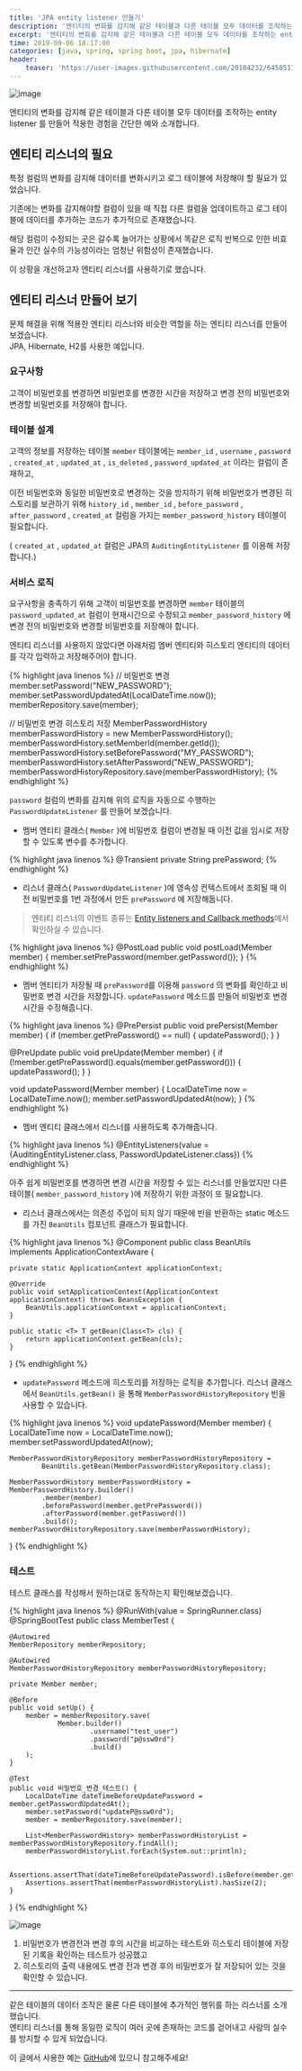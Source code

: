 ```yaml
---
title: 'JPA entity listener 만들기'
description: '엔티티의 변화를 감지해 같은 테이블과 다른 테이블 모두 데이터를 조작하는 entity listener 를 만들어 적용한 경험을 간단한 예와 소개합니다.'
excerpt: '엔티티의 변화를 감지해 같은 테이블과 다른 테이블 모두 데이터를 조작하는 entity listener 를 만들어 적용한 경험을 간단한 예와 소개합니다.'
time: 2019-09-06 18:17:00
categories: [java, spring, spring boot, jpa, hibernate]
header:
    teaser: 'https://user-images.githubusercontent.com/20104232/64585171-96511580-d3d2-11e9-947d-8f1e98e46100.png'
---
```


![image](https://user-images.githubusercontent.com/20104232/64585171-96511580-d3d2-11e9-947d-8f1e98e46100.png)

엔티티의 변화를 감지해 같은 테이블과 다른 테이블 모두 데이터를 조작하는 entity listener 를 만들어 적용한 경험을 간단한 예와 소개합니다.

## 엔티티 리스너의 필요

특정 컬럼의 변화를 감지해 데이터를 변화시키고 로그 테이블에 저장해야 할 필요가 있었습니다.

기존에는 변화를 감지해야할 컬럼이 있을 때 직접 다른 컬럼을 업데이트하고 로그 테이블에 데이터를 추가하는 코드가 추가적으로 존재했습니다.

해당 컬럼이 수정되는 곳은 갈수록 늘어가는 상황에서 똑같은 로직 반복으로 인한 비효율과 인간 실수의 가능성이라는 엄청난 위험성이 존재했습니다.

이 상황을 개선하고자 엔티티 리스너를 사용하기로 했습니다.

## 엔티티 리스너 만들어 보기

문제 해결을 위해 적용한 엔티티 리스너와 비슷한 역할을 하는 엔티티 리스너를 만들어 보겠습니다.  
JPA, Hibernate, H2를 사용한 예입니다.

### 요구사항

고객이 비밀번호를 변경하면 비밀번호를 변경한 시간을 저장하고 변경 전의 비밀번호와 변경할 비밀번호를 저장해야 합니다.

### 테이블 설계

고객의 정보를 저장하는 테이블 `member` 테이블에는 `member_id` , `username` , `password` , `created_at` , `updated_at` , `is_deleted` , `password_updated_at` 이라는 컬럼이 존재하고, 

이전 비밀번호와 동일한 비밀번호로 변경하는 것을 방지하기 위해 비밀번호가 변경된 히스토리를 보관하기 위해 `history_id` , `member_id` , `before_password` , `after_password` , `created_at` 컬럼을 가지는 `member_password_history` 테이블이 필요합니다.

( `created_at` , `updated_at` 컬럼은 JPA의 `AuditingEntityListener` 를 이용해 저장합니다.)

### 서비스 로직

요구사항을 충족하기 위해 고객이 비밀번호를 변경하면 `member` 테이블의 `password_updated_at` 컬럼이 현재시간으로 수정되고 `member_password_history` 에 변경 전의 비밀번호와 변경할 비밀번호를 저장해야 합니다.

엔티티 리스너를 사용하지 않았다면 아래처럼 멤버 엔티티와 히스토리 엔티티의 데이터를 각각 입력하고 저장해주어야 합니다.

{% highlight java linenos %}
// 비밀번호 변경
member.setPassword("NEW_PASSWORD"); 
member.setPasswordUpdatedAt(LocalDateTime.now()); 
memberRepository.save(member); 

// 비밀번호 변경 히스토리 저장
MemberPasswordHistory memberPasswordHistory = new MemberPasswordHistory(); 
memberPasswordHistory.setMemberId(member.getId()); 
memberPasswordHistory.setBeforePassword("MY_PASSWORD"); 
memberPasswordHistory.setAfterPassword("NEW_PASSWORD"); 
memberPasswordHistoryRepository.save(memberPasswordHistory); 
{% endhighlight %}

`password` 컬럼의 변화를 감지해 위의 로직을 자동으로 수행하는 `PasswordUpdateListener` 를 만들어 보겠습니다.

* 멤버 엔티티 클래스( `Member` )에 비밀번호 컬럼이 변경될 때 이전 값을 임시로 저장할 수 있도록 변수를 추가합니다.

{% highlight java linenos %}
@Transient
private String prePassword; 
{% endhighlight %}

* 리스너 클래스( `PasswordUpdateListener` )에 영속성 컨텍스트에서 조회될 때 이전 비밀번호를 1번 과정에서 만든 `prePassword` 에 저장해둡니다.

> 엔티티 리스너의 이벤트 종류는 [Entity listeners and Callback methods](https://docs.jboss.org/hibernate/core/4.0/hem/en-US/html/listeners.html)에서 확인하실 수 있습니다.

{% highlight java linenos %}
@PostLoad
public void postLoad(Member member) {
    member.setPrePassword(member.getPassword());
}
{% endhighlight %}

* 멤버 엔티티가 저장될 때 `prePassword`를 이용해 `password` 의 변화를 확인하고 비밀번호 변경 시간을 저장합니다.
  `updatePassword` 메소드를 만들어 비밀번호 변경 시간을 수정해줍니다.

{% highlight java linenos %}
@PrePersist
public void prePersist(Member member) {
    if (member.getPrePassword() == null) {
        updatePassword();
    }
}

@PreUpdate
public void preUpdate(Member member) {
    if (!member.getPrePassword().equals(member.getPassword())) {
        updatePassword();
    }
}

void updatePassword(Member member) {
    LocalDateTime now = LocalDateTime.now();
    member.setPasswordUpdatedAt(now);
}
{% endhighlight %}

* 멤버 엔티티 클래스에서 리스너를 사용하도록 추가해줍니다.

{% highlight java linenos %}
@EntityListeners(value = {AuditingEntityListener.class, PasswordUpdateListener.class})
{% endhighlight %}

아주 쉽게 비밀번호를 변경하면 변경 시간을 저장할 수 있는 리스너를 만들었지만 다른 테이블( `member_password_history` )에 저장하기 위한 과정이 또 필요합니다.

* 리스너 클래스에서는 의존성 주입이 되지 않기 때문에 빈을 반환하는 static 메소드를 가진 `BeanUtils` 컴포넌트 클래스가 필요합니다.

{% highlight java linenos %}
@Component
public class BeanUtils implements ApplicationContextAware {

    private static ApplicationContext applicationContext;
    
    @Override
    public void setApplicationContext(ApplicationContext applicationContext) throws BeansException {
        BeanUtils.applicationContext = applicationContext;
    }
    
    public static <T> T getBean(Class<T> cls) {
        return applicationContext.getBean(cls);
    }
    
}
{% endhighlight %}

* `updatePassword` 메소드에 히스토리를 저장하는 로직을 추가합니다.
  리스너 클래스에서 `BeanUtils.getBean()` 을 통해 `MemberPasswordHistoryRepository` 빈을 사용할 수 있습니다.

{% highlight java linenos %}
void updatePassword(Member member) {
    LocalDateTime now = LocalDateTime.now();
    member.setPasswordUpdatedAt(now);
    
    MemberPasswordHistoryRepository memberPasswordHistoryRepository =
            BeanUtils.getBean(MemberPasswordHistoryRepository.class);
    
    MemberPasswordHistory memberPasswordHistory = MemberPasswordHistory.builder()
            .member(member)
            .beforePassword(member.getPrePassword())
            .afterPassword(member.getPassword())
            .build();
    memberPasswordHistoryRepository.save(memberPasswordHistory);
}
{% endhighlight %}

### 테스트

테스트 클래스를 작성해서 원하는대로 동작하는지 확인해보겠습니다.

{% highlight java linenos %}
@RunWith(value = SpringRunner.class)
@SpringBootTest
public class MemberTest {

    @Autowired
    MemberRepository memberRepository;

    @Autowired
    MemberPasswordHistoryRepository memberPasswordHistoryRepository;

    private Member member;

    @Before
    public void setUp() {
        member = memberRepository.save(
                Member.builder()
                        .username("test_user")
                        .password("p@ssw0rd")
                        .build()
        );
    }

    @Test
    public void 비밀번호_변경_테스트() {
        LocalDateTime dateTimeBeforeUpdatePassword = member.getPasswordUpdatedAt();
        member.setPassword("updateP@ssw0rd");
        member = memberRepository.save(member);

        List<MemberPasswordHistory> memberPasswordHistoryList = memberPasswordHistoryRepository.findAll();
        memberPasswordHistoryList.forEach(System.out::println);

        Assertions.assertThat(dateTimeBeforeUpdatePassword).isBefore(member.getPasswordUpdatedAt());
        Assertions.assertThat(memberPasswordHistoryList).hasSize(2);
    }

}
{% endhighlight %}

![image](https://user-images.githubusercontent.com/20104232/64472593-c498e000-d19b-11e9-8984-a0d110accd2e.png)

1. 비밀번호가 변경전과 변경 후의 시간을 비교하는 테스트와 히스토리 테이블에 저장된 기록을 확인하는 테스트가 성공했고  
2. 히스토리의 출력 내용에도 변경 전과 변경 후의 비밀번호가 잘 저장되어 있는 것을 확인할 수 있습니다.

---

같은 테이블의 데이터 조작은 물론 다른 테이블에 추가적인 행위를 하는 리스너를 소개했습니다.  
엔티티 리스너를 통해 동일한 로직이 여러 곳에 존재하는 코드를 걷어내고 사람의 실수를 방지할 수 있게 되었습니다.

이 글에서 사용한 예는 [GitHub](https://github.com/bum752/spring-boot-jpa-entity-listener)에 있으니 참고해주세요!